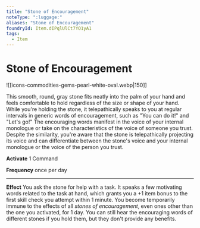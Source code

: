 ```yaml
---
title: "Stone of Encouragement"
noteType: ":luggage:"
aliases: "Stone of Encouragement"
foundryId: Item.dIPqlUlCt7YO1yA1
tags:
  - Item
---
```


# Stone of Encouragement
![[icons-commodities-gems-pearl-white-oval.webp|150]]

This smooth, round, gray stone fits neatly into the palm of your hand and feels comfortable to hold regardless of the size or shape of your hand. While you're holding the stone, it telepathically speaks to you at regular intervals in generic words of encouragement, such as "You can do it!" and "Let's go!" The encouraging words manifest in the voice of your internal monologue or take on the characteristics of the voice of someone you trust. Despite the similarity, you're aware that the stone is telepathically projecting its voice and can differentiate between the stone's voice and your internal monologue or the voice of the person you trust.

**Activate** 1 Command

**Frequency** once per day

* * *

**Effect** You ask the stone for help with a task. It speaks a few motivating words related to the task at hand, which grants you a +1 item bonus to the first skill check you attempt within 1 minute. You become temporarily immune to the effects of all _stones of encouragement_, even ones other than the one you activated, for 1 day. You can still hear the encouraging words of different stones if you hold them, but they don't provide any benefits.
